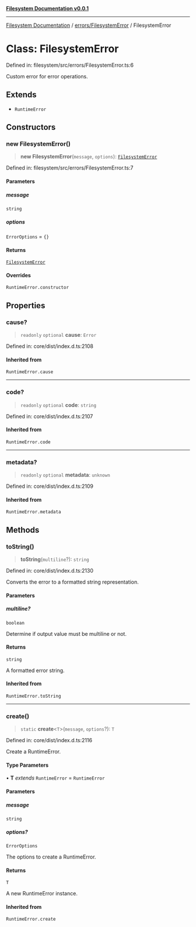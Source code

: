 [**Filesystem Documentation v0.0.1**](../../../README.md)

***

[Filesystem Documentation](../../../modules.md) / [errors/FilesystemError](../README.md) / FilesystemError

# Class: FilesystemError

Defined in: filesystem/src/errors/FilesystemError.ts:6

Custom error for error operations.

## Extends

- `RuntimeError`

## Constructors

### new FilesystemError()

> **new FilesystemError**(`message`, `options`): [`FilesystemError`](FilesystemError.md)

Defined in: filesystem/src/errors/FilesystemError.ts:7

#### Parameters

##### message

`string`

##### options

`ErrorOptions` = `{}`

#### Returns

[`FilesystemError`](FilesystemError.md)

#### Overrides

`RuntimeError.constructor`

## Properties

### cause?

> `readonly` `optional` **cause**: `Error`

Defined in: core/dist/index.d.ts:2108

#### Inherited from

`RuntimeError.cause`

***

### code?

> `readonly` `optional` **code**: `string`

Defined in: core/dist/index.d.ts:2107

#### Inherited from

`RuntimeError.code`

***

### metadata?

> `readonly` `optional` **metadata**: `unknown`

Defined in: core/dist/index.d.ts:2109

#### Inherited from

`RuntimeError.metadata`

## Methods

### toString()

> **toString**(`multiline`?): `string`

Defined in: core/dist/index.d.ts:2130

Converts the error to a formatted string representation.

#### Parameters

##### multiline?

`boolean`

Determine if output value must be multiline or not.

#### Returns

`string`

A formatted error string.

#### Inherited from

`RuntimeError.toString`

***

### create()

> `static` **create**\<`T`\>(`message`, `options`?): `T`

Defined in: core/dist/index.d.ts:2116

Create a RuntimeError.

#### Type Parameters

• **T** *extends* `RuntimeError` = `RuntimeError`

#### Parameters

##### message

`string`

##### options?

`ErrorOptions`

The options to create a RuntimeError.

#### Returns

`T`

A new RuntimeError instance.

#### Inherited from

`RuntimeError.create`
